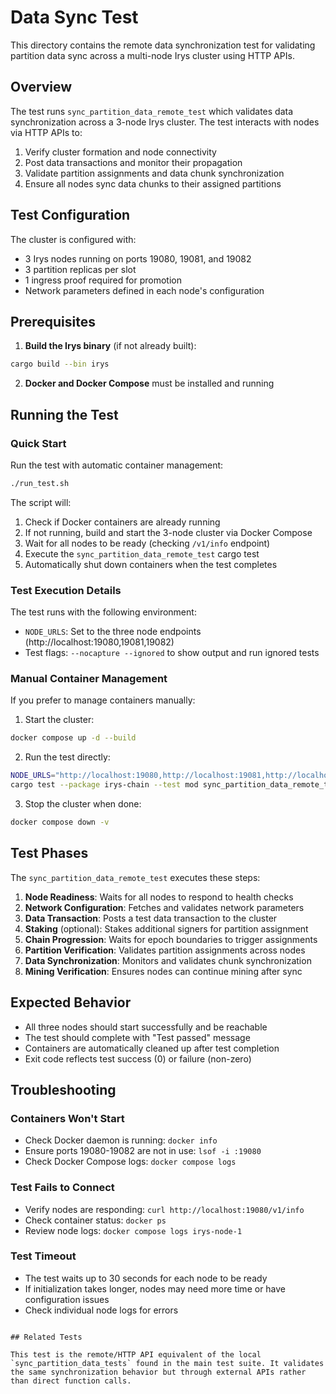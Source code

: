 # Data Sync Test

This directory contains the remote data synchronization test for validating partition data sync across a multi-node Irys cluster using HTTP APIs.

## Overview

The test runs `sync_partition_data_remote_test` which validates data synchronization across a 3-node Irys cluster. The test interacts with nodes via HTTP APIs to:

1. Verify cluster formation and node connectivity
2. Post data transactions and monitor their propagation
3. Validate partition assignments and data chunk synchronization
4. Ensure all nodes sync data chunks to their assigned partitions

## Test Configuration

The cluster is configured with:
- 3 Irys nodes running on ports 19080, 19081, and 19082
- 3 partition replicas per slot
- 1 ingress proof required for promotion
- Network parameters defined in each node's configuration

## Prerequisites

1. **Build the Irys binary** (if not already built):
```bash
cargo build --bin irys
```

2. **Docker and Docker Compose** must be installed and running

## Running the Test

### Quick Start

Run the test with automatic container management:
```bash
./run_test.sh
```

The script will:
1. Check if Docker containers are already running
2. If not running, build and start the 3-node cluster via Docker Compose
3. Wait for all nodes to be ready (checking `/v1/info` endpoint)
4. Execute the `sync_partition_data_remote_test` cargo test
5. Automatically shut down containers when the test completes

### Test Execution Details

The test runs with the following environment:
- `NODE_URLS`: Set to the three node endpoints (http://localhost:19080,19081,19082)
- Test flags: `--nocapture --ignored` to show output and run ignored tests

### Manual Container Management

If you prefer to manage containers manually:

1. Start the cluster:
```bash
docker compose up -d --build
```

2. Run the test directly:
```bash
NODE_URLS="http://localhost:19080,http://localhost:19081,http://localhost:19082" \
cargo test --package irys-chain --test mod sync_partition_data_remote_test -- --nocapture --ignored
```

3. Stop the cluster when done:
```bash
docker compose down -v
```

## Test Phases

The `sync_partition_data_remote_test` executes these steps:

1. **Node Readiness**: Waits for all nodes to respond to health checks
2. **Network Configuration**: Fetches and validates network parameters
3. **Data Transaction**: Posts a test data transaction to the cluster
4. **Staking** (optional): Stakes additional signers for partition assignment
5. **Chain Progression**: Waits for epoch boundaries to trigger assignments
6. **Partition Verification**: Validates partition assignments across nodes
7. **Data Synchronization**: Monitors and validates chunk synchronization
8. **Mining Verification**: Ensures nodes can continue mining after sync

## Expected Behavior

- All three nodes should start successfully and be reachable
- The test should complete with "Test passed" message
- Containers are automatically cleaned up after test completion
- Exit code reflects test success (0) or failure (non-zero)

## Troubleshooting

### Containers Won't Start
- Check Docker daemon is running: `docker info`
- Ensure ports 19080-19082 are not in use: `lsof -i :19080`
- Check Docker Compose logs: `docker compose logs`

### Test Fails to Connect
- Verify nodes are responding: `curl http://localhost:19080/v1/info`
- Check container status: `docker ps`
- Review node logs: `docker compose logs irys-node-1`

### Test Timeout
- The test waits up to 30 seconds for each node to be ready
- If initialization takes longer, nodes may need more time or have configuration issues
- Check individual node logs for errors

```

## Related Tests

This test is the remote/HTTP API equivalent of the local `sync_partition_data_tests` found in the main test suite. It validates the same synchronization behavior but through external APIs rather than direct function calls.

